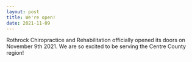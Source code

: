 ```yaml
---
layout: post
title: We're open!
date: 2021-11-09
---
```

<!--<div class="container">
  <img class="hover_box" style="width:50%" src="IMAGE_PATH" alt="ALT_TEXT" >
  <div class="caption" style="width:50%; bottom:3%"><p>CAPTION_TEXT</p></div>
</div>-->

Rothrock Chiropractice and Rehabilitation officially opened its doors on November 9th 2021. We are so excited to be serving the Centre County region!
